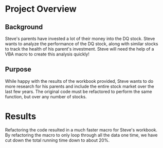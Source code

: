 # Project Overview

## Background

Steve's parents have invested a lot of their money into the DQ stock. Steve wants to analyze the performance of the DQ stock, along with similar stocks to track the health of his parent's investment. Steve will need the help of a VBA macro to create this analysis quickly!

## Purpose
While happy with the results of the workbook provided, Steve wants to do more research for his parents and include the entire stock market over the last few years. The original code must be refactored to perform the same function, but over any number of stocks.

# Results

Refactoring the code resulted in a much faster macro for Steve's workbook. By refactoring the macro to only loop through all the data one time, we have cut down the total running time down to about 20%.




